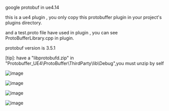 google protobuf in ue4.14

this is a ue4 plugin , you only copy this protobuffer plugin in your project's plugins directory.

and a test.proto file have used in plugin , you can see ProtoBufferLibrary.cpp in plugin.

protobuf version is 3.5.1

[tip]: have a "libprotobufd.zip" in "Protobuffer_UE4\ProtoBuffer\ThirdParty\lib\Debug",you must unzip by self

![image](https://github.com/marshal-it/Protobuffer_UE4/blob/master/ProtoBuffer/Resources/1.png)

![image](https://github.com/marshal-it/Protobuffer_UE4/blob/master/ProtoBuffer/Resources/2.png)

![image](https://github.com/marshal-it/Protobuffer_UE4/blob/master/ProtoBuffer/Resources/3.png)

![image](https://github.com/marshal-it/Protobuffer_UE4/blob/master/ProtoBuffer/Resources/4.png)
